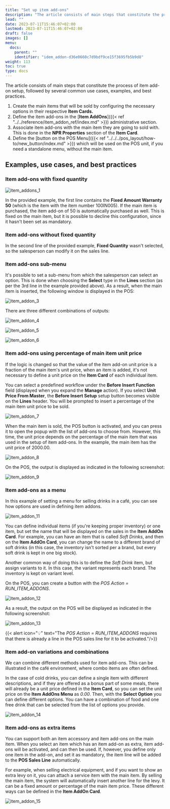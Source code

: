 ```yaml
---
title: "Set up item add-ons"
description: "The article consists of main steps that constitute the process of item add-on setup, followed by several common use cases, examples, and best practices."
lead: ""
date: 2023-07-11T15:46:07+02:00
lastmod: 2023-07-11T15:46:07+02:00
draft: false
images: []
menu:
  docs:
    parent: ""
    identifier: "idem_addon-d36e0660c7d9bdf9ce15f3695fb5b9d8"
weight: 113
toc: true
type: docs
---
```

The article consists of main steps that constitute the process of item add-on setup, followed by several common use cases, examples, and best practices. 

1. Create the main items that will be sold by configuring the necessary options in their respective **Item Cards.**
2. Define the item add-ons in the [**Item AddOns**]({{< ref "../../reference/item_addon_ref/index.md" >}}) administrative section.
3. Associate item add-ons with the main item they are going to sold with. This is done in the **NPR Properties** section of the **Item Card**.
4. Define the [button on the POS Menu]({{< ref "../../../pos_layout/how-to/new_button/index.md" >}}) which will be used on the POS unit, if you need a standalone menu, without the main item. 

## Examples, use cases, and best practices

### Item add-ons with fixed quantity

![item_addons_1](item_addon_1.png)

In the provided example, the first line contains the **Fixed Amount Warranty 50** (which is the item with the item number 100IN005). If the main item is purchased, the item add-on of 50 is automatically purchased as well. This is fixed on the main item, but it is possible to decline this configuration, since it hasn't been set as mandatory. 

### Item add-ons without fixed quantity

In the second line of the provided example, **Fixed Quantity** wasn't selected, so the salesperson can modify it on the sales line.

### Item add-ons sub-menu

It's possible to set a sub-menu from which the salesperson can select an option. This is done when choosing the **Select** type in the **Lines** section (as per the 3rd line in the example provided above). As a result, when the main item is inserted, the following window is displayed in the POS: 

![item_addon_3](item_addon_3.png)

There are three different combinations of outputs: 

![item_addon_4](item_addon_4.png)

![item_addon_5](item_addon_5.png)

![item_addon_6](item_addon_6.png)

### Item add-ons using percentage of main item unit price

If the logic is changed so that the value of the item add-on unit price is a fraction of the main item's unit price, when an item is added, it's not necessary to define a unit price on the **Item Card** of each individual item. 

You can select a predefined workflow under the **Before Insert Function** field (displayed when you expand the **Manage** action). If you select **Unit Price From Master**, the **Before Insert Setup** setup button becomes visible on the **Lines** header. You will be prompted to insert a percentage of the main item unit price to be sold. 

![item_addon_7](item_addon_7.png)

When the main item is sold, the POS button is activated, and you can press it to open the popup with the list of add-ons to choose from. However, this time, the unit price depends on the percentage of the main item that was used in the setup of item add-ons. In the example, the main item has the unit price of 2000.00.

![item_addon_8](item_addon_8.png)

On the POS, the output is displayed as indicated in the following screenshot:

![item_addon_9](item_addon_9.png)

### Item add-ons as a menu

In this example of setting a menu for selling drinks in a café, you can see how options are used in defining item addons. 

![item_addon_11](item_addon_11.png)

You can define individual items (if you're keeping proper inventory) or one item, but set the name that will be displayed on the sales in the **Item AddOn Card**. For example, you can have an item that is called *Soft Drinks*, and then on the **Item AddOn Card**,  you can change the name to a different brand of soft drinks (in this case, the inventory isn't sorted per a brand, but every soft drink is kept in one big stock).

Another common way of doing this is to define the *Soft Drink* item, but assign variants to it. In this case, the variant represents each brand. The inventory is kept on variant level. 

On the POS, you can create a button with the *POS Action = RUN_ITEM_ADDONS*.

![item_addon_12](item_addon_12.png)

As a result, the output on the POS will be displayed as indicated in the following screenshot:

![item_addon_13](item_addon_13.png)


{{< alert icon="💡" text="The <i>POS Action = RUN_ITEM_ADDONS</i> requires that there is already a line in the POS sales line for it to be activated."/>}}

### Item add-on variations and combinations

We can combine different methods used for item add-ons. This can be illustrated in the café environment, where combo items are often defined.  

In the case of cold drinks, you can define a single item with different descriptions, and if they are offered as a bonus part of some meals, there will already be a unit price defined in the **Item Card**, so you can set the unit price on the **Item AddOns Menu** as *0.00*. Then, with the **Select Option** you can define different options. You can have a combination of food and one free drink that can be selected from the list of options you provide. 

![item_addon_14](item_addon_14.png)

### Item add-ons as extra items

You can support both an item accessory and item add-ons on the main item. When you select an item which has an item add-on as extra, item add-ons will be activated, and can then be used. If, however, you define only one item in the add-on, and set it as mandatory, the item line will be added to the **POS Sales Line** automatically. 

For example, when selling electrical equipment, and if you want to show an extra levy on it, you can attach a service item with the main item. By selling the main item, the system will automatically insert another line for the levy. It can be a fixed amount or percentage of the main item price. These different ways can be defined in the **Item AddOn Card**. 

![item_addon_15](item_addon_15.png)
